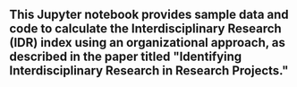 ## This Jupyter notebook provides sample data and code to calculate the Interdisciplinary Research (IDR) index using an organizational approach, as described in the paper titled "Identifying Interdisciplinary Research in Research Projects."